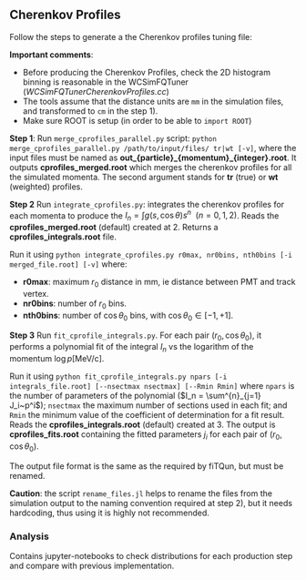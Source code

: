 ## Cherenkov Profiles

Follow the steps to generate a the Cherenkov profiles tuning file:

**Important comments**:
- Before producing the Cherenkov Profiles, check the 2D histogram binning is reasonable in the WCSimFQTuner (_WCSimFQTunerCherenkovProfiles.cc_)
- The tools assume that the distance units are `mm` in the simulation files, and transformed to `cm` in the step 1).
- Make sure ROOT is setup (in order to be able to `import ROOT`) 

**Step 1**: Run `merge_cprofiles_parallel.py` script: `python merge_cprofiles_parallel.py /path/to/input/files/ tr|wt [-v]`, where the input files must be named as **out_{particle}\_{momentum}_{integer}.root**. It outputs **cprofiles_merged.root** which merges the cherenkov profiles for all the simulated momenta. The second argument stands for **tr** (true) or **wt** (weighted) profiles.

**Step 2** Run `integrate_cprofiles.py`: integrates the cherenkov profiles for each momenta to produce the $I_n = \int g(s, \cos\theta) s^n ~~ (n=0, 1, 2)$. Reads the **cprofiles_merged.root** (default) created at 2. Returns a **cprofiles_integrals.root** file.

Run it using `python integrate_cprofiles.py r0max, nr0bins, nth0bins [-i merged_file.root] [-v]` where:
- **r0max**: maximum $r_0$ distance in mm, ie distance between PMT and track vertex.
- **nr0bins**: number of $r_0$ bins.
- **nth0bins**: number of $\cos \theta_0$ bins, with $\cos \theta_0 \in [-1, +1]$.

**Step 3** Run `fit_cprofile_integrals.py`. For each pair $(r_0, \cos \theta_0)$, it performs a polynomial fit of the integral $I_n$ vs the logarithm of the momentum $\log p[\text{MeV/c}]$.

Run it using `python fit_cprofile_integrals.py npars [-i integrals_file.root] [--nsectmax nsectmax] [--Rmin Rmin]` where `npars` is the number of parameters of the polynomial ($I_n = \sum^{n}_{j=1} J_i~p^i$); `nsectmax` the maximum number of sections used in each fit; and `Rmin` the minimum value of the coefficient of determination for a fit result. Reads the **cprofiles_integrals.root** (default) created at 3. The output is **cprofiles_fits.root** containing the fitted parameters $j_i$ for each pair of $(r_0, \cos \theta_0)$.

The output file format is the same as the required by fiTQun, but must be renamed.

**Caution**: the script `rename_files.jl` helps to rename the files from the simulation output to the naming convention required at step 2), but it needs hardcoding, thus using it is highly not recommended.

### **Analysis**

Contains jupyter-notebooks to check distributions for each production step and compare with previous implementation.